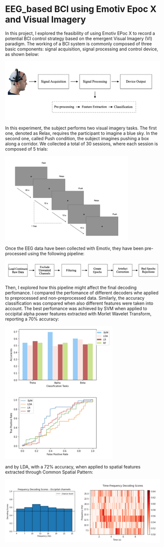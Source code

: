 # EEG_based BCI using Emotiv Epoc X and Visual Imagery


In this project, I explored the feasibility of using Emotiv EPoc X to record a potential BCI control strategy based on the emergent Visual Imagery (VI) paradigm.
The working of a BCI system is commonly composed of three basic components: signal acquisition, signal processing and control device, as shown below:

 
 <img src="https://github.com/Ilesal/BCI_Analysis/blob/main/images/BCI_flow.png?raw=true" width="600px" height="auto">
 


In this experiment, the subject performs two visual imagery tasks. The first one, denoted as Relax, requires the participant to imagine a blue sky. In the second one, called Push condition, the subject imagines pushing a box along a corridor. We collected a total of 30 sessions, where each session is composed of 5 trials:


 <img src="https://github.com/Ilesal/BCI_Analysis/blob/main/images/design.png?raw=true" width="400px" height="auto">


Once the EEG data have been collected with Emotiv, they have been pre-processed using the following pipeline:


 <img src="https://github.com/Ilesal/BCI_Analysis/blob/main/images/preproc.png?raw=true" width="600px" height="auto">

 
 
Then, I explored how this pipeline might affect the final decoding perfomance. I compared the perfomance of different decoders whe applied to preprocessed and non-preprocessed data. Similarly, the accuracy classification was compared when also different features were taken into account. 
The best perfomance was achieved by SVM when applied to occipital alpha power features extracted with Morlet Wavelet Transform, reporting a 70% accuracy: 

 <img src="https://github.com/Ilesal/BCI_Analysis/blob/main/images/first_res.png?raw=true" width="350px" height="auto">


and by LDA, with a 72% accuracy, when applied to spatial features extracted through Common Spatial Pattern: 

 <img src="https://github.com/Ilesal/BCI_Analysis/blob/main/images/second_res.png?raw=true" width="600px" height="auto">




 








